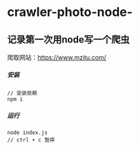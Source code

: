 # crawler-photo-node-
## 记录第一次用node写一个爬虫
爬取网站：https://www.mzitu.com/

##### 安装
```
// 安装依赖
npm i
```
##### 运行
```
node index.js
// ctrl + c 暂停
```
